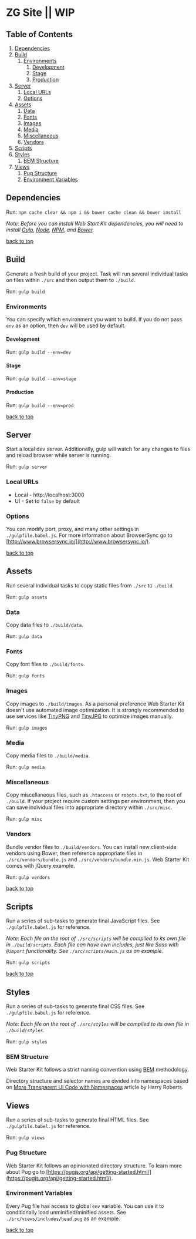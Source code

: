 # ZG Site || WIP

## Table of Contents

1. [Dependencies](#dependencies)
1. [Build](#build)
    1. [Environments](#environments)
        1. [Development](#development)
        1. [Stage](#stage)
        1. [Production](#production)
1. [Server](#server)
    1. [Local URLs](#local-urls)
    1. [Options](#options)
1. [Assets](#assets)
    1. [Data](#data)
    1. [Fonts](#fonts)
    1. [Images](#images)
    1. [Media](#media)
    1. [Miscellaneous](#miscellaneous)
    1. [Vendors](#vendors)
1. [Scripts](#scripts)
1. [Styles](#styles)
    1. [BEM Structure](#bem-structure)
1. [Views](#views)
    1. [Pug Structure](#pug-structure)
    1. [Environment Variables](#environment-variables)

## Dependencies

Run: `npm cache clear && npm i && bower cache clean && bower install`

*Note: Before you can install Web Start Kit dependencies, you will need to install [Gulp](http://gulpjs.com/), [Node](https://nodejs.org/), [NPM](https://www.npmjs.com/), and [Bower](http://bower.io/).*

[back to top](#table-of-contents)

## Build

Generate a fresh build of your project. Task will run several individual tasks on files within `./src` and then output them to `./build`.

Run: `gulp build`

### Environments

You can specify which environment you want to build. If you do not pass `env` as an option, then `dev` will be used by default.

#### Development

Run: `gulp build --env=dev`

#### Stage

Run: `gulp build --env=stage`

#### Production

Run: `gulp build --env=prod`

[back to top](#table-of-contents)

## Server

Start a local dev server. Additionally, gulp will watch for any changes to files and reload browser while server is running.

Run: `gulp server`

### Local URLs

* Local - http://localhost:3000
* UI - Set to `false` by default

### Options

You can modify port, proxy, and many other settings in `./gulpfile.babel.js`. For more information about BrowserSync go to [http://www.browsersync.io/](http://www.browsersync.io/).

[back to top](#table-of-contents)

## Assets

Run several individual tasks to copy static files from `./src` to `./build`.

Run: `gulp assets`

### Data

Copy data files to `./build/data`.

Run: `gulp data`

### Fonts

Copy font files to `./build/fonts`.

Run: `gulp fonts`

### Images

Copy images to `./build/images`. As a personal preference Web Starter Kit doesn't use automated image optimization. It is strongly recommended to use services like [TinyPNG](https://tinypng.com/) and [TinyJPG](https://tinyjpg.com/) to optimize images manually.

Run: `gulp images`

### Media

Copy media files to `./build/media`.

Run: `gulp media`

### Miscellaneous

Copy miscellaneous files, such as `.htaccess` or `robots.txt`, to the root of `./build`. If your project require custom settings per environment, then you can save individual files into appropriate directory within `./src/misc`.

Run: `gulp misc`

### Vendors

Bundle vendor files to `./build/vendors`. You can install new client-side vendors using Bower, then reference appropriate files in `./src/vendors/bundle.js` and `./src/vendors/bundle.min.js`. Web Starter Kit comes with jQuery example.

Run: `gulp vendors`

[back to top](#table-of-contents)

## Scripts

Run a series of sub-tasks to generate final JavaScript files. See `./gulpfile.babel.js` for reference.

*Note: Each file on the root of `./src/scripts` will be compiled to its own file in `./build/scripts`. Each file can have own includes, just like Sass with `@import` functionality. See `./src/scripts/main.js` as an example.*

Run: `gulp scripts`

[back to top](#table-of-contents)

## Styles

Run a series of sub-tasks to generate final CSS files. See `./gulpfile.babel.js` for reference.

*Note: Each file on the root of `./src/styles` will be compiled to its own file in `./build/styles`.*

Run: `gulp styles`

### BEM Structure

Web Starter Kit follows a strict naming convention using [BEM](https://en.bem.info/) methodology.

Directory structure and selector names are divided into namespaces based on [More Transparent UI Code with Namespaces](http://csswizardry.com/2015/03/more-transparent-ui-code-with-namespaces/) article by Harry Roberts.

## Views

Run a series of sub-tasks to generate final HTML files. See `./gulpfile.babel.js` for reference.

Run: `gulp views`

### Pug Structure

Web Starter Kit follows an opinionated directory structure. To learn more about Pug go to [https://pugjs.org/api/getting-started.html/](https://pugjs.org/api/getting-started.html/).

### Environment Variables

Every Pug file has access to global `env` variable. You can use it to conditionally load unminified/minified assets. See `./src/views/includes/head.pug` as an example.

[back to top](#table-of-contents)
